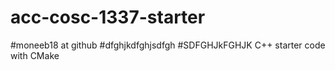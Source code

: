 # acc-cosc-1337-starter
#moneeb18 at github
#dfghjkdfghjsdfgh
#SDFGHJkFGHJK
C++ starter code with CMake 
